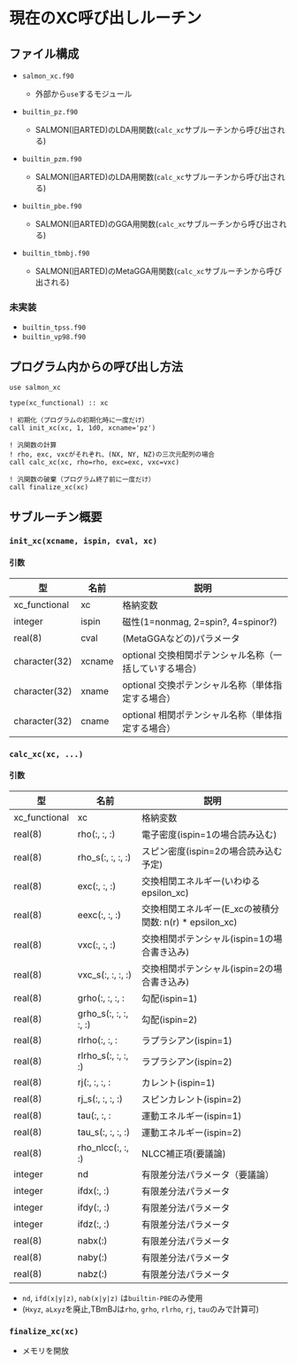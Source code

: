 # 現在のXC呼び出しルーチン

## ファイル構成

- `salmon_xc.f90`
  - 外部から`use`するモジュール

- `builtin_pz.f90`
  - SALMON(旧ARTED)のLDA用関数(`calc_xc`サブルーチンから呼び出される)

- `builtin_pzm.f90`
  - SALMON(旧ARTED)のLDA用関数(`calc_xc`サブルーチンから呼び出される)

- `builtin_pbe.f90`
  - SALMON(旧ARTED)のGGA用関数(`calc_xc`サブルーチンから呼び出される)

- `builtin_tbmbj.f90`
  - SALMON(旧ARTED)のMetaGGA用関数(`calc_xc`サブルーチンから呼び出される)
  
### 未実装
- `builtin_tpss.f90`
- `builtin_vp98.f90`

## プログラム内からの呼び出し方法

```
use salmon_xc

type(xc_functional) :: xc

! 初期化（プログラムの初期化時に一度だけ）
call init_xc(xc, 1, 1d0, xcname='pz')

! 汎関数の計算
! rho, exc, vxcがそれぞれ、(NX, NY, NZ)の三次元配列の場合
call calc_xc(xc, rho=rho, exc=exc, vxc=vxc)

! 汎関数の破棄（プログラム終了前に一度だけ）
call finalize_xc(xc)
```

## サブルーチン概要

### `init_xc(xcname, ispin, cval, xc)`

#### 引数
| 型        |   名前         |  説明 |
| ------------- |---------------| ----- |
| xc_functional | xc | 格納変数 |
| integer | ispin      | 磁性(1=nonmag, 2=spin?, 4=spinor?) |
| real(8) | cval  | (MetaGGAなどの)パラメータ |
| character(32) | xcname      |  optional 交換相関ポテンシャル名称（一括していする場合） |
| character(32) | xname      |  optional 交換ポテンシャル名称（単体指定する場合） |
| character(32) | cname      |  optional 相関ポテンシャル名称（単体指定する場合） |

### `calc_xc(xc, ...)`

#### 引数

| 型        |   名前         |  説明 |
| ------------- |---------------| ----- |
| xc_functional  | xc | 格納変数 |
| real(8) | rho(:, :, :)  | 電子密度(ispin=1の場合読み込む) |
| real(8) | rho_s(:, :, :, :)  | スピン密度(ispin=2の場合読み込む予定) |
| real(8) | exc(:, :, :)  | 交換相関エネルギー(いわゆる epsilon_xc) |
| real(8) | eexc(:, :, :)  | 交換相関エネルギー(E_xcの被積分関数: n(r) * epsilon_xc) |
| real(8) | vxc(:, :, :)  | 交換相関ポテンシャル(ispin=1の場合書き込み) |
| real(8) | vxc_s(:, :, :, :)  | 交換相関ポテンシャル(ispin=2の場合書き込み) |
| real(8) | grho(:, :, :, :  | 勾配(ispin=1) |
| real(8) | grho_s(:, :, :, :, :)   | 勾配(ispin=2) |
| real(8) | rlrho(:, :, :  | ラプラシアン(ispin=1) |
| real(8) | rlrho_s(:, :, :, :)  | ラプラシアン(ispin=2) |
| real(8) | rj(:, :, :, :  | カレント(ispin=1) |
| real(8) | rj_s(:, :, :, :)  | スピンカレント(ispin=2) |
| real(8) | tau(:, :, :  | 運動エネルギー(ispin=1) |
| real(8) | tau_s(:, :, :, :)  | 運動エネルギー(ispin=2) |
| real(8) | rho_nlcc(:, :, :) | NLCC補正項(要議論) | 
| integer | nd | 有限差分法パラメータ（要議論） |
| integer | ifdx(:, :)  |有限差分法パラメータ|
| integer | ifdy(:, :) |有限差分法パラメータ|
| integer | ifdz(:, :) |有限差分法パラメータ|
| real(8) | nabx(:) |有限差分法パラメータ|
| real(8) | naby(:) |有限差分法パラメータ|
| real(8) | nabz(:) |有限差分法パラメータ|


- `nd`, `ifd(x|y|z)`, `nab(x|y|z)` は`builtin-PBE`のみ使用
- (`Hxyz`, `aLxyz`を廃止,TBmBJは`rho`, `grho`, `rlrho`, `rj`, `tau`のみで計算可)


### `finalize_xc(xc)`
- メモリを開放
